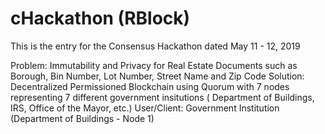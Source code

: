 # cHackathon (RBlock)
This is the entry for the Consensus Hackathon dated May 11 - 12, 2019

Problem: Immutability and Privacy for Real Estate Documents such as Borough, Bin Number, Lot Number, Street Name and Zip Code
Solution: Decentralized Permissioned Blockchain using Quorum with 7 nodes representing 7 different government insitutions ( Department of Buildings, IRS, Office of the Mayor, etc.)
User/Client: Government Institution (Department of Buildings - Node 1)
